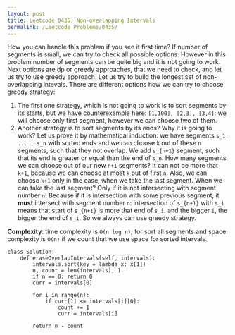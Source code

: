 ```yaml
---
layout: post
title: Leetcode 0435. Non-overlapping Intervals
permalink: /Leetcode Problems/0435/
---
```


How you can handle this problem if you see it first time? If number of segments is small, we can try to check all possible options. However in this problem number of segments can be quite big and it is not going to work. Next options are dp or greedy approaches, that we need to check, and let us try to use greedy approach. Let us try to build the longest set of non-overlapping intevals. There are different options how we can try to choose greedy strategy:

1. The first one strategy, which is not going to work is to sort segments by its starts, but we have counterexample here: `[1,100], [2,3], [3,4]`: we will choose only first segment, however we can choose two of them.
2. Another strategy is to sort segments by its ends? Why it is going to work? Let us prove it by mathematical induction: we have segments `s_1, ... , s_n` with sorted ends and we can choose `k` out of these `n` segments, such that they not overlap. We add `s_{n+1}` segment, such that its end is greater or equal than the end of `s_n`. How many segments we can choose out of our new `n+1` segments? It can not be more that `k+1`, because we can choose at most `k` out of first `n`. Also, we can choose `k+1` only in the case, when we take the last segment. When we can take the last segment? Only if it is not intersecting with segment number `n`! Because if it is intersection with some previous segment, it **must** intersect with segment number `n`: intersection of `s_{n+1}` with `s_i` means that start of `s_{n+1}` is more that end of `s_i`. and the bigger `i`, the bigger the end of `s_i`. So we always can use greedy strategy.

**Complexity**: time complexity is `O(n log n)`, for sort all segments and space complexity is `O(n)` if we count that we use space for sorted intervals.

```
class Solution:
    def eraseOverlapIntervals(self, intervals):
        intervals.sort(key = lambda x: x[1])
        n, count = len(intervals), 1
        if n == 0: return 0
        curr = intervals[0]
        
        for i in range(n):
            if curr[1] <= intervals[i][0]:
                count += 1
                curr = intervals[i]
                
        return n - count   
```